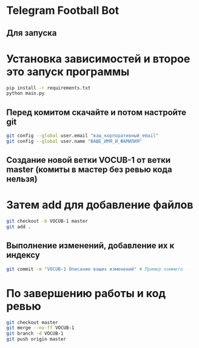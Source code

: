 # Telegram Football Bot

## Для запуска
# Установка зависимостей и второе это запуск программы
```bash
pip install -r requirements.txt
python main.py
```
## Перед комитом скачайте и потом настройте git
```bash
git config --global user.email "ваш_корпоративный_email"
git config --global user.name "ВАШЕ_ИМЯ_И_ФАМИЛИЯ"
```

## Создание новой ветки VOCUB-1 от ветки master (комиты в мастер без ревью кода нельзя)
# Затем add для добавление файлов
```bash
git checkout -b VOCUB-1 master
git add .
```
## Выполнение изменений, добавление их к индексу
```bash
git commit -m "VOCUB-1 Описание ваших изменений" # Пример коммита
```

# По завершению работы и код ревью
```bash
git checkout master
git merge --no-ff VOCUB-1
git branch -d VOCUB-1
git push origin master
```
